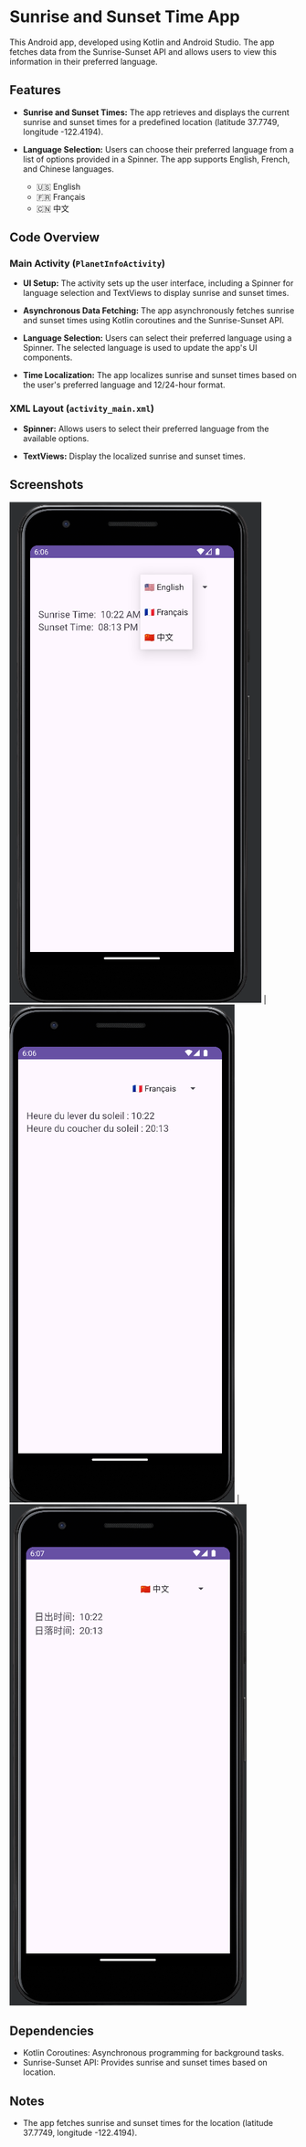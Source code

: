 # Sunrise and Sunset Time App

This Android app, developed using Kotlin and Android Studio. The app fetches data from the Sunrise-Sunset API and allows users to view this information in their preferred language.

## Features

- **Sunrise and Sunset Times:** The app retrieves and displays the current sunrise and sunset times for a predefined location (latitude 37.7749, longitude -122.4194).

- **Language Selection:** Users can choose their preferred language from a list of options provided in a Spinner. The app supports English, French, and Chinese languages.

  - 🇺🇸 English
  - 🇫🇷 Français
  - 🇨🇳 中文

## Code Overview

### Main Activity (`PlanetInfoActivity`)

- **UI Setup:** The activity sets up the user interface, including a Spinner for language selection and TextViews to display sunrise and sunset times.

- **Asynchronous Data Fetching:** The app asynchronously fetches sunrise and sunset times using Kotlin coroutines and the Sunrise-Sunset API.

- **Language Selection:** Users can select their preferred language using a Spinner. The selected language is used to update the app's UI components.

- **Time Localization:** The app localizes sunrise and sunset times based on the user's preferred language and 12/24-hour format.

### XML Layout (`activity_main.xml`)

- **Spinner:** Allows users to select their preferred language from the available options.

- **TextViews:** Display the localized sunrise and sunset times.

## Screenshots

![English](./screenshot-1.png) | ![Français](screenshot-2.png) | ![中文](screenshot-3.png)



## Dependencies

- Kotlin Coroutines: Asynchronous programming for background tasks.
- Sunrise-Sunset API: Provides sunrise and sunset times based on location.

## Notes

- The app fetches sunrise and sunset times for the location (latitude 37.7749, longitude -122.4194).
